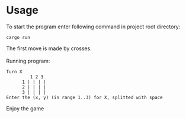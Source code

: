 # Usage
To start the program enter following command in project root directory:
```
cargo run
```
The first move is made by crosses.\
\
Running program:
```
Turn X
         1 2 3
      1 | | | |
      2 | | | |
      3 | | | |
Enter the (x, y) (in range 1..3) for X, splitted with space
```
Enjoy the game
